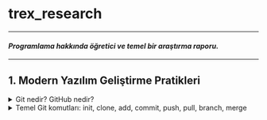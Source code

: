 # trex_research
***
#### *Programlama hakkında öğretici ve temel bir araştırma raporu.*
***

## 1. Modern Yazılım Geliştirme Pratikleri

<details>
<summary>Git nedir? GitHub nedir?</summary>
    
* Kısaca açıklamak gerekirse, Git bir versiyon kontrol sistemidir. Ancak Git'i bu şekilde açıklamak tabiri caizse hakkını yemek olur. Git, diğer versiyon kontrol sistemlerine kıyasla (CVS, Subversion, Perforce vb.) dosyaları çok farklı bir şekilde ele alır. Bu vizyoner tavrı sayesinde Git, günümüzde yazılımcıların vazgeçilmezi olmuştur.
* Git'in dosyaları ele alma sisteminden bahsetmek gerekirse, diğer versiyon kontrol sistemleri dosyaları bir bütün olarak ele alırken, Git dosyaların adeta neye benzediğini kaydeder , bir nevi fotoğrafını çeker, ve böylelikle her işlemde dosyaları oradan oraya taşımak yerine yalnızca son değişiklikleri birbiriyle kıyaslayarak veri tabanına alır. Yalnız bu 'fotoğraflar' şüphelenebileceği gibi veri kayıpları olabilecek bir şekilde çalışmazlar. Git, kullandığı bir algoritma sayesinde dosyaların içeriklerinden 40 karakterlik bir string oluşturur. Bu sisteme SHA-1 hash adı verilir. Git, dosyaları bu hash string'leri kullanarak kıyaslar. Bu sayede Git hem her versiyonda bütün dosya değişiklikleri yapmayarak depolama alanından ve veri aktarımından tasarruf etmiş olur, hem de bu akıllı mekanizması sayesinde kendisinin haberi olmayan herhangi bir dosya değişikliği, silinmesi vb., yapılmasına izin vermez. Kısaca Git, dosyaların her versiyonunu kaydetmez ancak dosyaların her versiyonuna erişim sağlayabilir çünkü dosyalarda yapılan değişiklikleri kaydeder.
* Örnek bir SHA-1 hash string'i:
    * `24b9da6552252987aa493b52f8696cd6d3b00373`
* GitHub bir Git sunucusudur. Git ile depolanmış kodların host'lanabildiği bir uzak bilgisayar, bir nevi buluttur. GitLab, Gitea, Bitbucket, Gogs gibi farklı Git sunucuları da mevcuttur. Şu anda yazılımcılar arasında en popüler olanı GitHub'dır.

</details>

<details>
<summary>Temel Git komutları: init, clone, add, commit, push, pull, branch, merge</summary>

* **init**: Boş bir Git repository'si oluşturur. Repository Git'in üzerinde versiyon kontrolü yapacağı klasörlere verilen addır.
    * `cd Desktop` Masaüstüne gittim.
    * `mkdir trex_research` 'trex_research' adlı bir klasör oluşturdum.
    * `git init` 'trex_research' adında bir Git repository'si oluşturdum.
    * `ls` Şu anda klasör boş.
* README.md dosyasını manuel bir şekilde oluşturdum. Markdown dosyasını JupyterLab kullanarak düzenledim.
* **add**: Modified stage'de olan bir dosyayı, staged olmak üzere, gelecek commit'e ekler.
    * `git add README.md` 'README.md' Markdown dosyamı bir sonraki commit'e eklemek için işaretledim.
* *Git sisteminde modified, staged ve committed olmak üzere üç dosya türü vardır. Modified, Git'in local veritabanından farklı olan, üzerinde değişiklik yapılmış dosyalardır. Staged, bir sonraki commit'e eklenmek üzere add komutu ile işaretlenmiş dosyalardır. Committed, commit komutu ile yerel veritabanına eklenmiş dosyalardır.*
* **commit**: 'add' komutu ile eklenmiş bütün dosyaları staged duruma getirir. 'push' komutu ile sunucuya yüklenmek üzere adeta paketler ve etiketler.
    * `git commit -m "paket mesajı"` Commit'e eklediğim bütün dosyalarımı (yalnızca 'README.md') bir sonraki 'push'ta GitHub'a yüklemek için paketledim, yerel veritabanına kaydettim.
    * Eğer '-m' ve beraberinde bir paket mesajı kullanmazsak Git bizi Vim veya Nano gibi bir text editor'e yönlendirir. Ben bunun yerine mesajımı '-m' kullanarak tek komutta eklemeyi tercih ediyorum.
* **push**: Sunucuya yüklenmek üzere paketlenmiş yerel veritabanındaki bütün değişiklikleri sunucuya gönderir.
    * `git push` 
  
</details>



